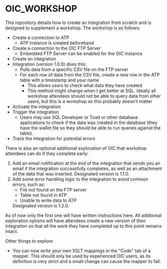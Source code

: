 # OIC_WORKSHOP

This repository details how to create an integration from scratch and is designed to supplement a workshop. The workshop is as follows:
- Create a connection to ATP
  - ATP instance is created beforehand
- Create a connection to the OIC FTP Server
  - Embedded FTP Server can be enabled for the OIC instance
- Create an integration
- Integration (version 1.0.0) does this:
  - Pulls data from a specific CSV file on the FTP server
  - For each row of data from the CSV file, create a new row in the ATP table with a timestamp and your name
    - This allows users to check what data they have created
    - This method might change when I get better at SQL. Ideally all workshop attendees should not be able to query data from other users, but this is a workshop so this probably doesn't matter
- Activate the integration
- Trigger the integration
  - Users may use SQL Developer or Toad or other database applications to check if the data was created in the database (they have the wallet file so they should be able to run queries against the table).
- Track the integration for potential errors

There is also an optional additional exploration of OIC that workshop attendees can do if they complete early:
<ol>
<li>Add an email notification at the end of the integration that sends you an email if the integration successfully completes, as well as an attachment of the data that was inserted. Designated version is 1.1.0.</li>
<li>Add some error handling logic to the integration to avoid common errors, such as:<ul>
  <li>File not found on the FTP server</li>
  <li>Table not found in ATP</li>
  <li>Unable to write data to ATP</li></ul>
Designated version is 1.2.0.
</li></ol>

As of now only the first one will have written instructions here. All additional exploration options will have attendees create a new version of their integration so that all the work they have completed up to this point remains intact.

Other things to explore:
- You can now write your own XSLT mappings in the "Code" tab of a mapper. This should only be used by experienced OIC users, as its definition is very strict and a small change can cause the mapper to fail.
